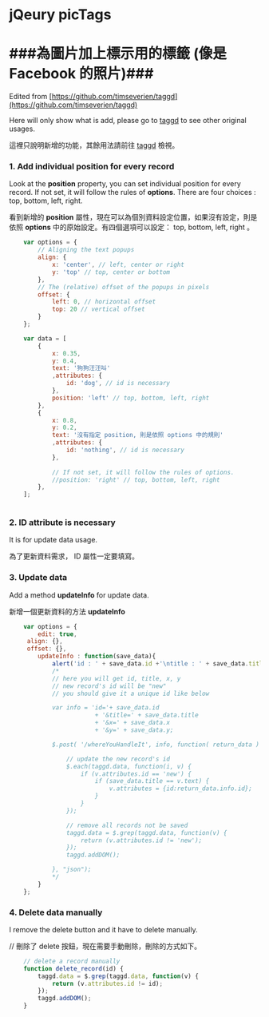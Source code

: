 # jQeury picTags #
###為圖片加上標示用的標籤 (像是 Facebook 的照片)###
===
Edited from [https://github.com/timseverien/taggd](https://github.com/timseverien/taggd)

Here will only show what is add, please go to [taggd](https://github.com/timseverien/taggd) to see other original usages.

這裡只說明新增的功能，其餘用法請前往 [taggd](https://github.com/timseverien/taggd) 檢視。


### 1. Add individual position for every record ###

Look at the **position** property, you can set individual position for every record. If not set, it will follow the rules of **options**.
There are four choices : 
top, bottom, left, right.

看到新增的 **position** 屬性，現在可以為個別資料設定位置，如果沒有設定，則是依照 **options** 中的原始設定。有四個選項可以設定： top, bottom, left, right 。

```javascript
	var options = {
        // Aligning the text popups
        align: {
            x: 'center', // left, center or right
            y: 'top' // top, center or bottom
        },
        // The (relative) offset of the popups in pixels
        offset: {
            left: 0, // horizontal offset
            top: 20 // vertical offset
        }
	};

	var data = [
		{
            x: 0.35,
            y: 0.4,
            text: '狗狗汪汪叫' 
            ,attributes: {
                id: 'dog', // id is necessary
            },
            position: 'left' // top, bottom, left, right
        },
		{
            x: 0.8,
            y: 0.2,
            text: '沒有指定 position, 則是依照 options 中的規則' 
            ,attributes: {
                id: 'nothing', // id is necessary
            },
            
            // If not set, it will follow the rules of options.
            //position: 'right' // top, bottom, left, right
        },
	];
    
```


### 2. ID attribute is necessary ###

It is for update data usage.

為了更新資料需求， ID 屬性一定要填寫。


### 3. Update data ###

Add a method **updateInfo** for update data.

新增一個更新資料的方法 **updateInfo**

```javascript
	var options = {
    	edit: true,
     align: {},
     offset: {},
		updateInfo : function(save_data){
    		alert('id : ' + save_data.id +'\ntitle : ' + save_data.title +'\nx : ' + save_data.x +'\ny : ' + save_data.y);
    		/*
    		// here you will get id, title, x, y
    		// new record's id will be "new"
    		// you should give it a unique id like below

            var info = 'id='+ save_data.id 
                        + '&title=' + save_data.title
                        + '&x=' + save_data.x
                        + '&y=' + save_data.y;

            $.post( '/whereYouHandleIt', info, function( return_data ) {

                // update the new record's id
                $.each(taggd.data, function(i, v) {
                    if (v.attributes.id == 'new') {
                        if (save_data.title == v.text) {
                            v.attributes = {id:return_data.info.id};
                        }
                    }
                });

                // remove all records not be saved
                taggd.data = $.grep(taggd.data, function(v) {
    			    return (v.attributes.id != 'new');
				});
				taggd.addDOM();

            }, "json");
    		*/
		}
	};
```


### 4. Delete data manually ###

I remove the delete button and it have to delete manually.

// 刪除了 delete 按鈕，現在需要手動刪除，刪除的方式如下。

```javascript
    // delete a record manually
    function delete_record(id) {
        taggd.data = $.grep(taggd.data, function(v) {
    	    return (v.attributes.id != id);
		});
		taggd.addDOM();
    }
```


